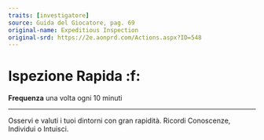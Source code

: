 ```yaml
---
traits: [investigatore]
source: Guida del Giocatore, pag. 69
original-name: Expeditious Inspection
original-srd: https://2e.aonprd.com/Actions.aspx?ID=548
---
```


# Ispezione Rapida :f:

**Frequenza** una volta ogni 10 minuti

---

Osservi e valuti i tuoi dintorni con gran rapidità. Ricordi Conoscenze,
Individui o Intuisci.
